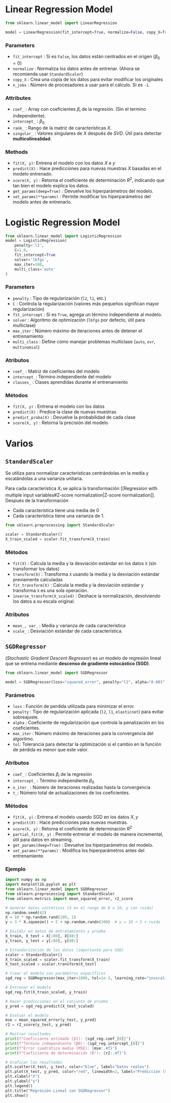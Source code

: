 
# Linear Regression Model
```python
from sklearn.linear_model import LinearRegression

model = LinearRegression(fit_intercept=True, normalize=False, copy_X=True, n_jobs=None)
```

### Parameters
- `fit_intercept` : Si es `False`, los datos están centrados en el origen ($\beta_0=0$)
- `normalize` :  Normaliza los datos antes de entrenar. (Ahora se recomienda usar `StandardScaler`)
- `copy_X` : Crea una copia de los datos para evitar modificar los originales
- `n_jobs` : Número de procesadores a usar para el cálculo. Si es `-1`. 


### Attributes
- `coef_` : Array con coeficientes $\beta_i$ de la regresión. (Sin el termino independiente).
- `intercept_` : $\beta_0$
- `rank_` : Rango de la matriz de características $X$.
- `singular_` : Valores singulares de $X$ después de $SVD$. Útil para detectar **multicolinealidad**.


### Methods
- `fit(X, y)`: Entrena el modelo con los datos $X$ e $y$
- `predict(X)` : Hace predicciones para nuevas muestras $X$ basadas en el modelo entrenado.
- `score(X, y)` : Retorna el coeficiente de determinación $R^2$, indicando que tan bien el modelo explica los datos. 
- `get_params(deep=True)` : Devuelve los hiperparámetros del modelo.
- `set_params(**params)` : Permite modificar los hiperparámetros del modelo antes de entrenarlo.


# Logistic Regression Model

```python
from sklearn.linear_model import LogisticRegression
model = LogisticRegression(
	penalty='l2',
	C=1.0,
	fit_intercept=True
	solver='lbfgs',
	max_iter=100,
	multi_class='auto'
)
```


### Parameters
- `penalty` : Tipo de regularización (`l2`, `l1`, etc.)
- `C` : Controla la regularización (valores más pequeños significan mayor regularización)
- `fit_intercept` : Si es `True`, agrega un término independiente al modelo.
- `solver` : Algoritmo de optimización (`lbfgs` por defecto, útil para multiclase)
- `max_iter` : Número máximo de iteraciones antes de detener el entrenamiento
- `multi_class` : Define cómo manejar problemas multiclase (`auto`, `ovr`, `multinomial`)


### Atributos
- `coef_` : Matriz de coeficientes del modelo
- `intercept_`: Término independiente del modelo
- `classes_` : Clases aprendidas durante el entrenamiento


### Métodos
- `fit(X, y)` : Entrena el modelo con los datos
- `predict(X)` : Predice la clase de nuevas muestras
- `predict_proba(X)` : Devuelve la probabilidad de cada clase
- `score(X, y)` : Retorna la precisión del modelo


# Varios

## `StandardScaler`
Se utiliza para normalizar características centrándolas en la media y escalándolas a una varianza unitaria. 

Para cada característica $X_i$ se aplica la transformación [[Regression with multiple input variables#Z-score normalization|Z-score normalization]]. Después de la transformación
- Cada característica tiene una media de 0
- Cada característica tiene una varianza de 1.

```python
from sklearn.preprocessing import StandardScaler

scaler = StandardScaler()
X_train_scaled = scaler.fit_transform(X_train)
```

### Métodos
- `fit(X)` : Calcula la media y la desviación estándar en los datos `X` (sin transformar los datos)
- `transform(X)` : Transforma `X` usando la media y la desviación estándar previamente calculadas
- `fit_transform(X)` : Calcula la media y la desviación estándar y transforma `X` es una sola operación.
- `inverse_transform(X_scaled)` : Deshace la normalización, devolviendo los datos a su escala original.

### Atributos
- `mean_, var_` : Media y varianza de cada característica
- `scale_` : Desviación estándar de cada característica.


## `SGDRegressor`

(*Stochastic Gradient Descent Regressor*) es un modelo de regresión lineal que se entrena mediante **descenso de gradiente estocástico (SGD)**.

```python
from sklearn.linear_model import SGDRegressor

model = SGDRegressor(loss="squared_error", penalty="l2", alpha="0.001", max_iter=1000, tol=1e-3)
```

### Parámetros
- `loss` : Función de perdida utilizada para minimizar el error.
- `penalty` : Tipo de regularización aplicada (`l2`, `l1`, `elasticnet`) para evitar sobreajuste.
- `alpha` : Coeficiente de regularización que controla la penalización en los coeficientes.
- `max_iter` : Número máximo de iteraciones para la convergencia del algoritmo.
- `tol`: Tolerancia para detectar la optimización si el cambio en la función de pérdida es menor que este valor.

### Atributos
- `coef_` : Coeficientes $\beta_i$ de la regresión
- `intercept_` : Término independiente $\beta_0$
- `n_iter_` : Número de iteraciones realizadas hasta la convergencia
- `t_`: Número total de actualizaciones de los coeficientes.

### Métodos
- `fit(X, y)` : Entrena el modelo usando SGD en los datos $X, y$
- `predict(X)` : Hace predicciones para nuevas muestras.
- `score(X, y)` : Retorna el coeficiente de determinación $R^2$
- `partial_fit(X, y)` : Permite entrenar el modelo de manera incremental, útil para datos en streaming.
- `get_params(deep=True)` : Devuelve los hiperparámetros del modelo.
- `set_params(**params)` : Modifica los hiperparámetros antes del entrenamiento


### Ejemplo

```python
import numpy as np
import matplotlib.pyplot as plt
from sklearn.linear_model import SGDRegressor
from sklearn.preprocessing import StandardScaler
from sklearn.metrics import mean_squared_error, r2_score

# Generar datos sintéticos (X en el rango de 0 a 10, y con ruido)
np.random.seed(42)
X = 10 * np.random.rand(100, 1)
y = 3 * X.squeeze() + 5 + np.random.randn(100)  # y = 3X + 5 + ruido

# Dividir en datos de entrenamiento y prueba
X_train, X_test = X[:80], X[80:]
y_train, y_test = y[:80], y[80:]

# Estandarización de los datos (importante para SGD)
scaler = StandardScaler()
X_train_scaled = scaler.fit_transform(X_train)
X_test_scaled = scaler.transform(X_test)

# Crear el modelo con parámetros específicos
sgd_reg = SGDRegressor(max_iter=1000, tol=1e-3, learning_rate="invscaling", eta0=0.01, penalty="l2")

# Entrenar el modelo
sgd_reg.fit(X_train_scaled, y_train)

# Hacer predicciones en el conjunto de prueba
y_pred = sgd_reg.predict(X_test_scaled)

# Evaluar el modelo
mse = mean_squared_error(y_test, y_pred)
r2 = r2_score(y_test, y_pred)

# Mostrar resultados
print(f"Coeficiente estimado (β1): {sgd_reg.coef_[0]}")
print(f"Término independiente (β0): {sgd_reg.intercept_[0]}")
print(f"Error cuadrático medio (MSE): {mse:.4f}")
print(f"Coeficiente de determinación (R²): {r2:.4f}")

# Graficar los resultados
plt.scatter(X_test, y_test, color="blue", label="Datos reales")
plt.plot(X_test, y_pred, color="red", linewidth=2, label="Predicción (SGD)")
plt.xlabel("X")
plt.ylabel("y")
plt.legend()
plt.title("Regresión Lineal con SGDRegressor")
plt.show()

```
